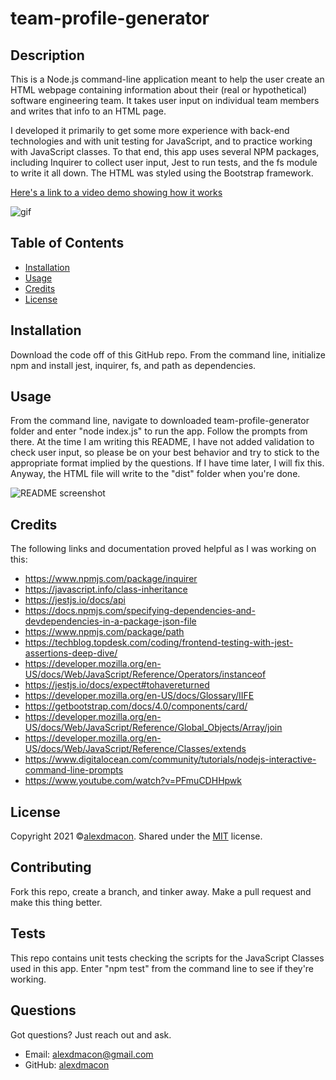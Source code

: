 # team-profile-generator

## Description

This is a Node.js command-line application meant to help the user create an HTML webpage containing information about their (real or hypothetical) software engineering team. It takes user input on individual team members and writes that info to an HTML page.

I developed it primarily to get some more experience with back-end technologies and with unit testing for JavaScript, and to practice working with JavaScript classes. To that end, this app uses several NPM packages, including Inquirer to collect user input, Jest to run tests, and the fs module to write it all down. The HTML was styled using the Bootstrap framework.

[Here's a link to a video demo showing how it works]()

![gif]()

## Table of Contents

- [Installation](#installation)
- [Usage](#usage)
- [Credits](#credits)
- [License](#license)

## Installation

Download the code off of this GitHub repo. From the command line, initialize npm and install jest, inquirer, fs, and path as dependencies. 

## Usage

From the command line, navigate to downloaded team-profile-generator folder and enter "node index.js" to run the app. Follow the prompts from there. At the time I am writing this README, I have not added validation to check user input, so please be on your best behavior and try to stick to the appropriate format implied by the questions. If I have time later, I will fix this. Anyway, the HTML file will write to the "dist" folder when you're done.

![README screenshot](images/readme-screenshot.png)

## Credits

The following links and documentation proved helpful as I was working on this:
- https://www.npmjs.com/package/inquirer
- https://javascript.info/class-inheritance
- https://jestjs.io/docs/api
- https://docs.npmjs.com/specifying-dependencies-and-devdependencies-in-a-package-json-file
- https://www.npmjs.com/package/path
- https://techblog.topdesk.com/coding/frontend-testing-with-jest-assertions-deep-dive/
- https://developer.mozilla.org/en-US/docs/Web/JavaScript/Reference/Operators/instanceof
- https://jestjs.io/docs/expect#tohavereturned
- https://developer.mozilla.org/en-US/docs/Glossary/IIFE
- https://getbootstrap.com/docs/4.0/components/card/
- https://developer.mozilla.org/en-US/docs/Web/JavaScript/Reference/Global_Objects/Array/join
- https://developer.mozilla.org/en-US/docs/Web/JavaScript/Reference/Classes/extends
- https://www.digitalocean.com/community/tutorials/nodejs-interactive-command-line-prompts
- https://www.youtube.com/watch?v=PFmuCDHHpwk


## License

Copyright 2021 ©[alexdmacon](https://github.com/alexdmacon). Shared under the [MIT](https://opensource.org/licenses/MIT) license.

## Contributing

Fork this repo, create a branch, and tinker away. Make a pull request and make this thing better.

## Tests

This repo contains unit tests checking the scripts for the JavaScript Classes used in this app. Enter "npm test" from the command line to see if they're working.

## Questions

Got questions? Just reach out and ask.

- Email: alexdmacon@gmail.com
- GitHub: [alexdmacon](https://github.com/alexdmacon)